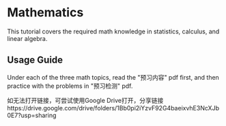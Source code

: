 # Mathematics
This tutorial covers the required math knowledge in statistics, calculus, and linear algebra.
## Usage Guide
Under each of the three math topics, read the "预习内容" pdf first, and then practice with the problems in "预习检测" pdf.

如无法打开链接，可尝试使用Google Drive打开，分享链接https://drive.google.com/drive/folders/1Bb0pi2iYzvF92G4baeixvhE3NcXJb0E7?usp=sharing
